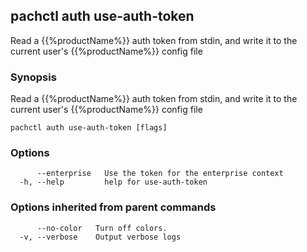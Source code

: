## pachctl auth use-auth-token

Read a {{%productName%}} auth token from stdin, and write it to the current user's {{%productName%}} config file

### Synopsis

Read a {{%productName%}} auth token from stdin, and write it to the current user's {{%productName%}} config file

```
pachctl auth use-auth-token [flags]
```

### Options

```
      --enterprise   Use the token for the enterprise context
  -h, --help         help for use-auth-token
```

### Options inherited from parent commands

```
      --no-color   Turn off colors.
  -v, --verbose    Output verbose logs
```


